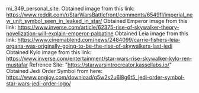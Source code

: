 mi_349_personal_site.
Obtained image from this link: https://www.reddit.com/r/StarWarsBattlefront/comments/6549fl/imperial_new_unit_symbol_seen_in_leaked_in_star/
Obtained Emperor image from this link: https://www.inverse.com/article/62375-rise-of-skywalker-theory-novelization-will-explain-emperor-palpatine
Obtained Leia image from this link: https://www.cinemablend.com/news/2484099/carrie-fishers-leia-organa-was-originally-going-to-be-the-rise-of-skywalkers-last-jedi
Obtained Kylo image from this link: https://www.inverse.com/entertainment/star-wars-rise-skywalker-kylo-ren-mustafar
Refrence Site: "https://starwarsintrocreator.kassellabs.io/" 
Obtained Jedi Order Symbol from here: https://www.pngjoy.com/download/q5w2s2u6l8g6t5_jedi-order-symbol-star-wars-jedi-order-logo/